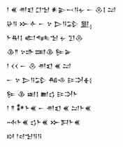 <div class='block'>
<div class='line'>𒁹 𒌍 𒉣𒇬 𒆸𒈠 𒀭𒉌𒁁𒀀𒉡 𒀸 𒊮𒋙 𒁺</div>
<div class='line'>𒄩𒀀 𒁍𒅆 𒀸 𒆳 𒆕𒀀𒁉 𒅅</div>
<div class='line'>𒈨𒊑𒋙 𒅗𒈝𒈠 𒉡 𒋛𒁲</div>
<div class='line'>𒆠𒈫 𒆳𒈥𒌅𒆠 𒌉𒅕</div>
<div class='line'>𒁹 𒌋𒌋 𒀸 𒊮 𒉣𒇬 𒌍 𒁺</div>
<div class='line'>𒀸 𒆳 𒆕𒀀𒁉 𒄀𒈾 𒄿𒋫𒈬</div>
<div class='line'>𒌉 𒆠 𒀜𒋙 𒆤𒌓 𒄿𒋫𒈨</div>
<div class='line'>𒁹 𒈫 𒀯𒈨𒌍 𒀸 𒉣𒇬 𒌍 𒁺𒈨𒌍</div>
<div class='line'>𒁄𒈨𒌍 𒌓𒈨𒌍 𒁍𒁕𒈨𒌍</div>
<div class='line'>𒊭 𒁹𒁀𒈠𒀀𒀀</div>
</div>
